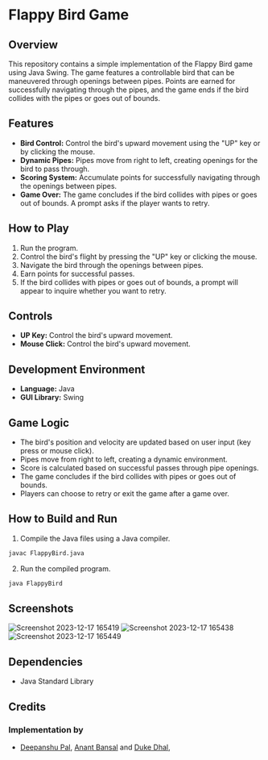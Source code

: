 # Flappy Bird Game

## Overview
This repository contains a simple implementation of the Flappy Bird game using Java Swing. The game features a controllable bird that can be maneuvered through openings between pipes. Points are earned for successfully navigating through the pipes, and the game ends if the bird collides with the pipes or goes out of bounds.

## Features
- **Bird Control:** Control the bird's upward movement using the "UP" key or by clicking the mouse.
- **Dynamic Pipes:** Pipes move from right to left, creating openings for the bird to pass through.
- **Scoring System:** Accumulate points for successfully navigating through the openings between pipes.
- **Game Over:** The game concludes if the bird collides with pipes or goes out of bounds. A prompt asks if the player wants to retry.

## How to Play
1. Run the program.
2. Control the bird's flight by pressing the "UP" key or clicking the mouse.
3. Navigate the bird through the openings between pipes.
4. Earn points for successful passes.
5. If the bird collides with pipes or goes out of bounds, a prompt will appear to inquire whether you want to retry.

## Controls
- **UP Key:** Control the bird's upward movement.
- **Mouse Click:** Control the bird's upward movement.

## Development Environment
- **Language:** Java
- **GUI Library:** Swing

## Game Logic
- The bird's position and velocity are updated based on user input (key press or mouse click).
- Pipes move from right to left, creating a dynamic environment.
- Score is calculated based on successful passes through pipe openings.
- The game concludes if the bird collides with pipes or goes out of bounds.
- Players can choose to retry or exit the game after a game over.

## How to Build and Run
1. Compile the Java files using a Java compiler.
```bash
javac FlappyBird.java
```
2. Run the compiled program.
  ```bash
java FlappyBird
   ```
## Screenshots

![Screenshot 2023-12-17 165419](https://github.com/deepanshupal09/FlappyBird/assets/101573843/1efbac42-00aa-4f81-ae02-b9e44d4d0e58)
![Screenshot 2023-12-17 165438](https://github.com/deepanshupal09/FlappyBird/assets/101573843/eaadeac5-68b3-46e5-832b-a910e4dc1490)
![Screenshot 2023-12-17 165449](https://github.com/deepanshupal09/FlappyBird/assets/101573843/ecfb1ce4-72f6-4ba6-b8c1-c8e0ab392562)


## Dependencies
- Java Standard Library

## Credits
### Implementation by
- [Deepanshu Pal](https://github.com/deepanshupal09), [Anant Bansal](https://github.com/anantbansa1) and [Duke Dhal](https://github.com/ImDoubD), 
